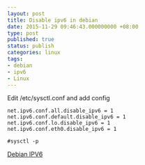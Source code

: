 ```yaml
---
layout: post
title: Disable ipv6 in debian
date: 2015-11-29 09:46:43.000000000 +08:00
type: post
published: true
status: publish
categories: linux
tags:
- debian
- ipv6
- Linux
---
```


Edit /etc/sysctl.conf and add config

	net.ipv6.conf.all.disable_ipv6 = 1
	net.ipv6.conf.default.disable_ipv6 = 1
	net.ipv6.conf.lo.disable_ipv6 = 1
	net.ipv6.conf.eth0.disable_ipv6 = 1

	#sysctl -p


[Debian IPV6](https://wiki.debian.org/DebianIPV6)
